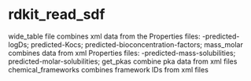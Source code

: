# rdkit_read_sdf
wide_table file combines xml data from the Properties files:
-predicted-logDs; predicted-Kocs; predicted-bioconcentration-factors;
mass_molar combines data from xml Properties files:
-predicted-mass-solubilities; predicted-molar-solubilities; 
get_pkas combine pka data from xml files
chemical_frameworks combines framework IDs from xml files 
